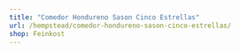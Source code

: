 ```yaml
---
title: "Comedor Hondureno Sason Cinco Estrellas"
url: /hempstead/comedor-hondureno-sason-cinco-estrellas/
shop: Feinkost
---
```

